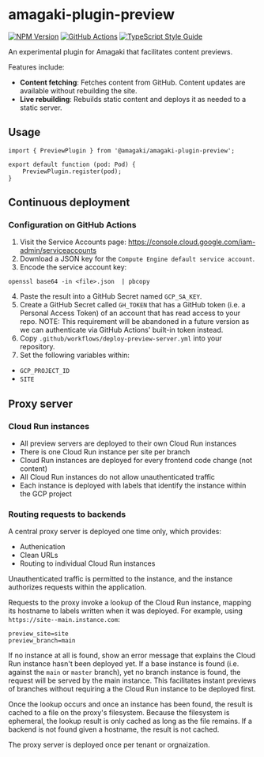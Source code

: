 # amagaki-plugin-preview

[![NPM Version][npm-image]][npm-url] [![GitHub
Actions][github-image]][github-url] [![TypeScript Style
Guide][gts-image]][gts-url]

An experimental plugin for Amagaki that facilitates content previews.

Features include:

- **Content fetching**: Fetches content from GitHub. Content updates are
  available without rebuilding the site.
- **Live rebuilding**: Rebuilds static content and deploys it as needed to a
  static server.

[github-image]:
https://github.com/blinkk/amagaki-plugin-staging/workflows/Run%20tests/badge.svg
[github-url]: https://github.com/blinkk/amagaki-plugin-staging/actions
[npm-image]: https://img.shields.io/npm/v/@amagaki/amagaki-plugin-staging.svg
[npm-url]: https://npmjs.org/package/@amagaki/amagaki-plugin-staging
[gts-image]: https://img.shields.io/badge/code%20style-google-blueviolet.svg
[gts-url]: https://github.com/google/gts

## Usage

```
import { PreviewPlugin } from '@amagaki/amagaki-plugin-preview';

export default function (pod: Pod) {
    PreviewPlugin.register(pod);
}
```

## Continuous deployment

### Configuration on GitHub Actions

1. Visit the Service Accounts page:
   https://console.cloud.google.com/iam-admin/serviceaccounts
2. Download a JSON key for the `Compute Engine default service account`.
3. Encode the service account key:

```shell
openssl base64 -in <file>.json  | pbcopy
```

4. Paste the result into a GitHub Secret named `GCP_SA_KEY`.
5. Create a GitHub Secret called `GH_TOKEN` that has a GitHub token (i.e. a
   Personal Access Token) of an account that has read access to your repo. NOTE:
   This requirement will be abandoned in a future version as we can authenticate
   via GitHub Actions' built-in token instead.
6. Copy `.github/workflows/deploy-preview-server.yml` into your repository.
7. Set the following variables within:

- `GCP_PROJECT_ID`
- `SITE`

## Proxy server

### Cloud Run instances

- All preview servers are deployed to their own Cloud Run instances
- There is one Cloud Run instance per site per branch
- Cloud Run instances are deployed for every frontend code change (not content)
- All Cloud Run instances do not allow unauthenticated traffic
- Each instance is deployed with labels that identify the instance within the
  GCP project

### Routing requests to backends

A central proxy server is deployed one time only, which provides:

- Authenication
- Clean URLs
- Routing to individual Cloud Run instances

Unauthenticated traffic is permitted to the instance, and the instance
authorizes requests within the application.

Requests to the proxy invoke a lookup of the Cloud Run instance, mapping its
hostname to labels written when it was deployed. For example, using
`https://site--main.instance.com`:

```
preview_site=site
preview_branch=main
```

If no instance at all is found, show an error message that explains the Cloud
Run instance hasn't been deployed yet. If a base instance is found (i.e. against
the `main` or `master` branch), yet no branch instance is found, the request
will be served by the main instance. This facilitates instant previews of
branches without requiring a the Cloud Run instance to be deployed first.

Once the lookup occurs and once an instance has been found, the result is cached
to a file on the proxy's filesystem. Because the filesystem is ephemeral, the
lookup result is only cached as long as the file remains. If a backend is not
found given a hostname, the result is not cached.

The proxy server is deployed once per tenant or orgnaization.